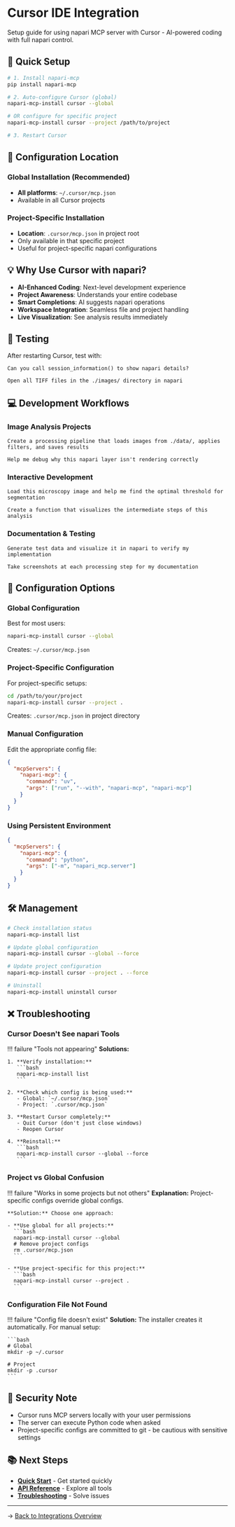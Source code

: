 # Cursor IDE Integration

Setup guide for using napari MCP server with Cursor - AI-powered coding with full napari control.

## 🚀 Quick Setup

```bash
# 1. Install napari-mcp
pip install napari-mcp

# 2. Auto-configure Cursor (global)
napari-mcp-install cursor --global

# OR configure for specific project
napari-mcp-install cursor --project /path/to/project

# 3. Restart Cursor
```

## 📍 Configuration Location

### Global Installation (Recommended)

- **All platforms**: `~/.cursor/mcp.json`
- Available in all Cursor projects

### Project-Specific Installation

- **Location**: `.cursor/mcp.json` in project root
- Only available in that specific project
- Useful for project-specific napari configurations

## 💡 Why Use Cursor with napari?

- **AI-Enhanced Coding**: Next-level development experience
- **Project Awareness**: Understands your entire codebase
- **Smart Completions**: AI suggests napari operations
- **Workspace Integration**: Seamless file and project handling
- **Live Visualization**: See analysis results immediately

## 🧪 Testing

After restarting Cursor, test with:

```
Can you call session_information() to show napari details?
```

```
Open all TIFF files in the ./images/ directory in napari
```

## 💻 Development Workflows

### Image Analysis Projects

```
Create a processing pipeline that loads images from ./data/, applies filters, and saves results
```

```
Help me debug why this napari layer isn't rendering correctly
```

### Interactive Development

```
Load this microscopy image and help me find the optimal threshold for segmentation
```

```
Create a function that visualizes the intermediate steps of this analysis
```

### Documentation & Testing

```
Generate test data and visualize it in napari to verify my implementation
```

```
Take screenshots at each processing step for my documentation
```

## 🔧 Configuration Options

### Global Configuration

Best for most users:

```bash
napari-mcp-install cursor --global
```

Creates: `~/.cursor/mcp.json`

### Project-Specific Configuration

For project-specific setups:

```bash
cd /path/to/your/project
napari-mcp-install cursor --project .
```

Creates: `.cursor/mcp.json` in project directory

### Manual Configuration

Edit the appropriate config file:

```json
{
  "mcpServers": {
    "napari-mcp": {
      "command": "uv",
      "args": ["run", "--with", "napari-mcp", "napari-mcp"]
    }
  }
}
```

### Using Persistent Environment

```json
{
  "mcpServers": {
    "napari-mcp": {
      "command": "python",
      "args": ["-m", "napari_mcp.server"]
    }
  }
}
```

## 🛠️ Management

```bash
# Check installation status
napari-mcp-install list

# Update global configuration
napari-mcp-install cursor --global --force

# Update project configuration
napari-mcp-install cursor --project . --force

# Uninstall
napari-mcp-install uninstall cursor
```

## ❌ Troubleshooting

### Cursor Doesn't See napari Tools

!!! failure "Tools not appearing"
    **Solutions:**

    1. **Verify installation:**
       ```bash
       napari-mcp-install list
       ```

    2. **Check which config is being used:**
       - Global: `~/.cursor/mcp.json`
       - Project: `.cursor/mcp.json`

    3. **Restart Cursor completely:**
       - Quit Cursor (don't just close windows)
       - Reopen Cursor

    4. **Reinstall:**
       ```bash
       napari-mcp-install cursor --global --force
       ```

### Project vs Global Confusion

!!! failure "Works in some projects but not others"
    **Explanation:** Project-specific configs override global configs.

    **Solution:** Choose one approach:

    - **Use global for all projects:**
      ```bash
      napari-mcp-install cursor --global
      # Remove project configs
      rm .cursor/mcp.json
      ```

    - **Use project-specific for this project:**
      ```bash
      napari-mcp-install cursor --project .
      ```

### Configuration File Not Found

!!! failure "Config file doesn't exist"
    **Solution:** The installer creates it automatically. For manual setup:

    ```bash
    # Global
    mkdir -p ~/.cursor

    # Project
    mkdir -p .cursor
    ```

## 🔐 Security Note

- Cursor runs MCP servers locally with your user permissions
- The server can execute Python code when asked
- Project-specific configs are committed to git - be cautious with sensitive settings

## 📚 Next Steps

- **[Quick Start](../getting-started/quickstart.md)** - Get started quickly
- **[API Reference](../api/index.md)** - Explore all tools
- **[Troubleshooting](../guides/troubleshooting.md)** - Solve issues

---

→ [Back to Integrations Overview](index.md)
